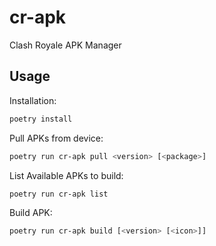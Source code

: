 # cr-apk

Clash Royale APK Manager

## Usage

Installation:

```bash
poetry install
```

Pull APKs from device:

```bash
poetry run cr-apk pull <version> [<package>]
```

List Available APKs to build:

```bash
poetry run cr-apk list
```

Build APK:

```bash
poetry run cr-apk build [<version> [<icon>]]
```
